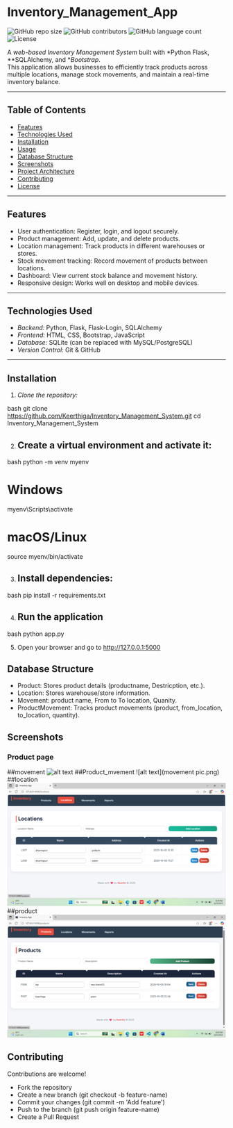 # Inventory_Management_App

![GitHub repo size](https://img.shields.io/github/repo-size/Keerthiga/Inventory_Management_App)
![GitHub contributors](https://img.shields.io/github/contributors/Keerthiga/Inventory_Management_App)
![GitHub language count](https://img.shields.io/github/languages/count/Keerthiga/Inventory_Management_App)
![License](https://img.shields.io/github/license/Keerthiga/Inventory_Management_App)

A *web-based Inventory Management System* built with *Python Flask, **SQLAlchemy, and **Bootstrap*.  
This application allows businesses to efficiently track products across multiple locations, manage stock movements, and maintain a real-time inventory balance.

---

## Table of Contents

- [Features](#features)  
- [Technologies Used](#technologies-used)  
- [Installation](#installation)  
- [Usage](#usage)  
- [Database Structure](#database-structure)  
- [Screenshots](#screenshots)  
- [Project Architecture](#project-architecture)  
- [Contributing](#contributing)  
- [License](#license)

---

## Features

- User authentication: Register, login, and logout securely.  
- Product management: Add, update, and delete products.  
- Location management: Track products in different warehouses or stores.  
- Stock movement tracking: Record movement of products between locations.  
- Dashboard: View current stock balance and movement history.  
- Responsive design: Works well on desktop and mobile devices.

---

## Technologies Used

- *Backend:* Python, Flask, Flask-Login, SQLAlchemy  
- *Frontend:* HTML, CSS, Bootstrap, JavaScript  
- *Database:* SQLite (can be replaced with MySQL/PostgreSQL)  
- *Version Control:* Git & GitHub  

---

## Installation

1. *Clone the repository:*


bash
git clone https://github.com/Keerthiga/Inventory_Management_System.git
cd Inventory_Management_System


2. ## Create a virtual environment and activate it:


bash
python -m venv myenv
# Windows
myenv\Scripts\activate
# macOS/Linux
source myenv/bin/activate


3. ## Install dependencies:


bash
pip install -r requirements.txt


4. ## Run the application

bash
python app.py

5. Open your browser and go to http://127.0.0.1:5000

## Database Structure
- Product: Stores product details (productname, Destricption, etc.).
- Location: Stores warehouse/store information.
- Movement: product name, From to To location, Quanity.
- ProductMovement: Tracks product movements (product, from_location, to_location, quantity).

## Screenshots

### Product page
##movement
![alt text](<report.png>)
##Product_mvement
![alt text](movement pic.png)
##location
![alt text](location_pic-1.png)
##product
![alt text](productpic-1.png)

## Contributing 

Contributions are welcome!

- Fork the repository
- Create a new branch (git checkout -b feature-name)
- Commit your changes (git commit -m 'Add feature')
- Push to the branch (git push origin feature-name)
- Create a Pull Request
